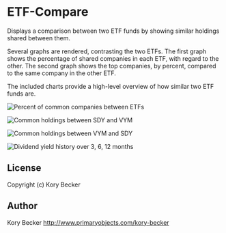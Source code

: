 ETF-Compare
===

Displays a comparison between two ETF funds by showing similar holdings shared between them.

Several graphs are rendered, contrasting the two ETFs. The first graph shows the percentage of shared companies in each ETF, with regard to the other. The second graph shows the top companies, by percent, compared to the same company in the other ETF.

The included charts provide a high-level overview of how similar two ETF funds are.

![Percent of common companies between ETFs](https://raw.githubusercontent.com/primaryobjects/etf-compare/master/images/plot1.png)

![Common holdings between SDY and VYM](https://raw.githubusercontent.com/primaryobjects/etf-compare/master/images/plot2.png)

![Common holdings between VYM and SDY](https://raw.githubusercontent.com/primaryobjects/etf-compare/master/images/plot3.png)

![Dividend yield history over 3, 6, 12 months](https://raw.githubusercontent.com/primaryobjects/etf-compare/master/images/plot4.png)

License
----

Copyright (c) Kory Becker

Author
----
Kory Becker
http://www.primaryobjects.com/kory-becker